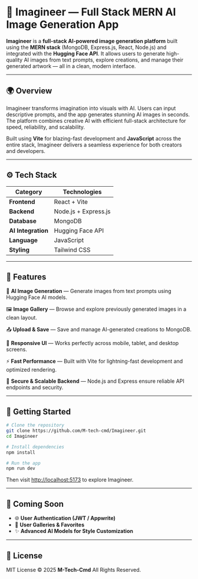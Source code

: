 # 🎨 **Imagineer — Full Stack MERN AI Image Generation App**

**Imagineer** is a **full-stack AI-powered image generation platform** built using the **MERN stack** (MongoDB, Express.js, React, Node.js) and integrated with the **Hugging Face API**. It allows users to generate high-quality AI images from text prompts, explore creations, and manage their generated artwork — all in a clean, modern interface.

---

## 🌍 **Overview**

Imagineer transforms imagination into visuals with AI. Users can input descriptive prompts, and the app generates stunning AI images in seconds. The platform combines creative AI with efficient full-stack architecture for speed, reliability, and scalability.

Built using **Vite** for blazing-fast development and **JavaScript** across the entire stack, Imagineer delivers a seamless experience for both creators and developers.

---

## ⚙️ **Tech Stack**

| Category           | Technologies         |
| ------------------ | -------------------- |
| **Frontend**       | React + Vite         |
| **Backend**        | Node.js + Express.js |
| **Database**       | MongoDB              |
| **AI Integration** | Hugging Face API     |
| **Language**       | JavaScript           |
| **Styling**        | Tailwind CSS         |

---

## 🔋 **Features**

🧠 **AI Image Generation** — Generate images from text prompts using Hugging Face AI models.

🖼️ **Image Gallery** — Browse and explore previously generated images in a clean layout.

📤 **Upload & Save** — Save and manage AI-generated creations to MongoDB.

📱 **Responsive UI** — Works perfectly across mobile, tablet, and desktop screens.

⚡ **Fast Performance** — Built with Vite for lightning-fast development and optimized rendering.

🔐 **Secure & Scalable Backend** — Node.js and Express ensure reliable API endpoints and security.

---

## 🚀 **Getting Started**

```bash
# Clone the repository
git clone https://github.com/M-tech-cmd/Imagineer.git
cd Imagineer

# Install dependencies
npm install

# Run the app
npm run dev
```

Then visit [http://localhost:5173](http://localhost:5173) to explore Imagineer.

---

## 🚧 **Coming Soon**

* 🌐 **User Authentication (JWT / Appwrite)**
* 💾 **User Galleries & Favorites**
* ✨ **Advanced AI Models for Style Customization**

---

## 📄 **License**

MIT License © 2025 **M-Tech-Cmd**
All Rights Reserved.
